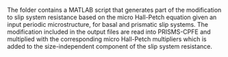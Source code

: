 The folder contains a MATLAB script that generates part of the modification to slip system resistance based on the micro Hall-Petch equation given an input periodic microstructure, for basal and prismatic slip systems. The modification included in the output files are read into PRISMS-CPFE and multiplied with the corresponding micro Hall-Petch multipliers which is added to the size-independent component of the slip system resistance.

